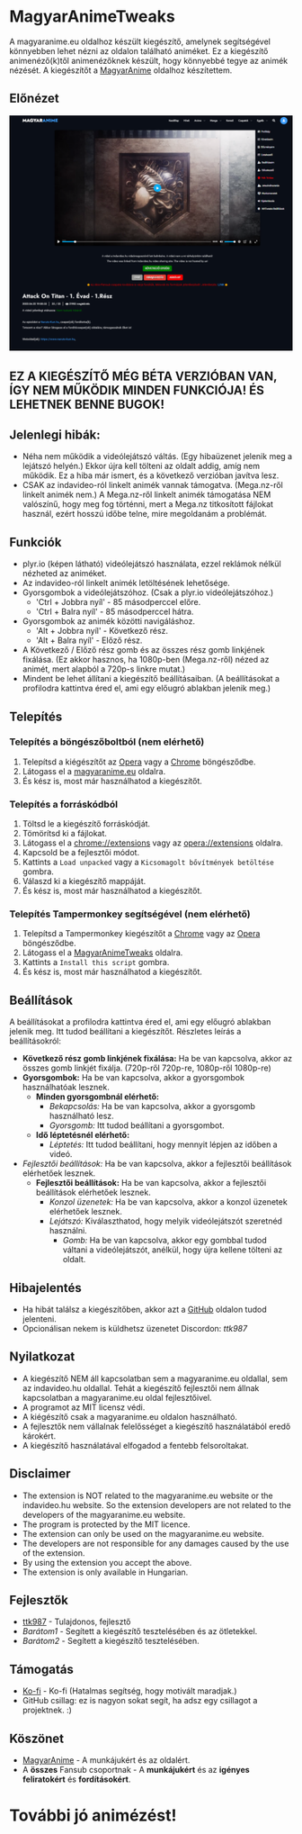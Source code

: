 # MagyarAnimeTweaks
A magyaranime.eu oldalhoz készült kiegészítő, amelynek segítségével könnyebben lehet nézni az oldalon található animéket.
Ez a kiegészítő animenéző(k)től animenézőknek készült, hogy könnyebbé tegye az animék nézését.
A kiegészítőt a [MagyarAnime](https://magyaranime.eu/) oldalhoz készítettem.

## Előnézet

![Az oldal előnézete a kiegészítővel. (Példa anime: Attack on Titan 1.Évad 1.Rész)](Preveiw-Beta.png "Előnézet (beta)")

## EZ A KIEGÉSZÍTŐ MÉG BÉTA VERZIÓBAN VAN, ÍGY NEM MŰKÖDIK MINDEN FUNKCIÓJA! ÉS LEHETNEK BENNE BUGOK!


## Jelenlegi hibák:
- Néha nem működik a videólejátszó váltás. (Egy hibaüzenet jelenik meg a lejátszó helyén.) Ekkor újra kell tölteni az 
oldalt addig, amíg nem működik. Ez a hiba már ismert, és a következő verzióban javítva lesz.
- CSAK az indavideo-ról linkelt animék vannak támogatva. (Mega.nz-ről linkelt animék nem.) A Mega.nz-ről linkelt animék 
támogatása NEM valószínű, hogy meg fog történni, mert a Mega.nz titkosított fájlokat használ, ezért hosszú időbe telne, mire megoldanám a problémát.




## Funkciók
- plyr.io (képen látható) videólejátszó használata, ezzel reklámok nélkül nézheted az animéket.
- Az indavideo-ról linkelt animék letöltésének lehetősége.
- Gyorsgombok a videólejátszóhoz. (Csak a plyr.io videólejátszóhoz.)
  - 'Ctrl + Jobbra nyíl' - 85 másodperccel előre.
  - 'Ctrl + Balra nyíl' - 85 másodperccel hátra.
- Gyorsgombok az animék közötti navigáláshoz.
  - 'Alt + Jobbra nyíl' - Következő rész.
  - 'Alt + Balra nyíl' - Előző rész.
- A Következő / Előző rész gomb és az összes rész gomb linkjének fixálása. (Ez akkor hasznos, ha 1080p-ben (Mega.nz-ről) nézed az animét, mert alapból a 720p-s linkre mutat.)
- Mindent be lehet állítani a kiegészítő beállításaiban. (A beállításokat a profilodra kattintva éred el, ami egy előugró ablakban jelenik meg.)


## Telepítés
### Telepítés a böngészőboltból (nem elérhető)
1. Telepítsd a kiégészítőt az [Opera](https://addons.opera.com/) vagy a [Chrome](https://chromewebstore.google.com/category/extensions) böngésződbe.
2. Látogass el a [magyaranime.eu](https://magyaranime.eu/) oldalra.
3. És kész is, most már használhatod a kiegészítőt.


### Telepítés a forráskódból
1. Töltsd le a kiegészítő forráskódját.
2. Tömörítsd ki a fájlokat.
3. Látogass el a [chrome://extensions](chrome://extensions) vagy az [opera://extensions](opera://extensions) oldalra.
4. Kapcsold be a fejlesztői módot.
5. Kattints a `Load unpacked` vagy a `Kicsomagolt bővítmények betöltése` gombra.
6. Válaszd ki a kiegészítő mappáját.
7. És kész is, most már használhatod a kiegészítőt.


### Telepítés Tampermonkey segítségével (nem elérhető)
1. Telepítsd a Tampermonkey kiegészítőt a [Chrome](https://chrome.google.com/webstore/detail/tampermonkey/dhdgffkkebhmkfjojejmpbldmpobfkfo) vagy az [Opera](https://addons.opera.com/en/extensions/details/tampermonkey-beta/) böngésződbe.
2. Látogass el a [MagyarAnimeTweaks](https://greasyfork.org/en/scripts/) oldalra.
3. Kattints a `Install this script` gombra.
4. És kész is, most már használhatod a kiegészítőt.


## Beállítások
A beállításokat a profilodra kattintva éred el, ami egy előugró ablakban jelenik meg. Itt tudod beállítani a kiegészítőt.
Részletes leírás a beállításokról:
- **Következő rész gomb linkjének fixálása:** Ha be van kapcsolva, akkor az összes gomb linkjét fixálja. (720p-ről 720p-re, 1080p-ről 1080p-re)
- **Gyorsgombok:** Ha be van kapcsolva, akkor a gyorsgombok használhatóak lesznek.
    - **Minden gyorsgombnál elérhető:**
        - *Bekapcsolás:* Ha be van kapcsolva, akkor a gyorsgomb használható lesz.
        - *Gyorsgomb:* Itt tudod beállítani a gyorsgombot.
    - **Idő léptetésnél elérhető:**
        - *Léptetés:* Itt tudod beállítani, hogy mennyit lépjen az időben a videó.
- *Fejlesztői beállítások:* Ha be van kapcsolva, akkor a fejlesztői beállítások elérhetőek lesznek.
    - **Fejlesztői beállítások:** Ha be van kapcsolva, akkor a fejlesztői beállítások elérhetőek lesznek.
        - *Konzol üzenetek:* Ha be van kapcsolva, akkor a konzol üzenetek elérhetőek lesznek.
        - *Lejátszó:* Kiválaszthatod, hogy melyik videólejátszót szeretnéd használni.
           - *Gomb:* Ha be van kapcsolva, akkor egy gombbal tudod váltani a videólejátszót, anélkül, hogy újra kellene tölteni az oldalt.

  
## Hibajelentés
- Ha hibát találsz a kiegészítőben, akkor azt a [GitHub](https://github.com/TTK987/MagyarAnimeTweaks/issues/) oldalon tudod jelenteni.
- Opcionálisan nekem is küldhetsz üzenetet Discordon: *ttk987*


## Nyilatkozat
- A kiegészítő NEM áll kapcsolatban sem a magyaranime.eu oldallal, sem az indavideo.hu oldallal.
  Tehát a kiegészítő fejlesztői nem állnak kapcsolatban a magyaranime.eu oldal fejlesztőivel.
- A programot az MIT licensz védi.
- A kiégészítő csak a magyaranime.eu oldalon használható.
- A fejlesztők nem vállalnak felelősséget a kiegészítő használatából eredő károkért.
- A kiegészítő használatával elfogadod a fentebb felsoroltakat.


## Disclaimer
- The extension is NOT related to the magyaranime.eu website or the indavideo.hu website.
  So the extension developers are not related to the developers of the magyaranime.eu website.
- The program is protected by the MIT licence.
- The extension can only be used on the magyaranime.eu website.
- The developers are not responsible for any damages caused by the use of the extension.
- By using the extension you accept the above.
- The extension is only available in Hungarian.


## Fejlesztők
- [ttk987](https://discord.com/users/537718439586955285)  - Tulajdonos, fejlesztő
- *Barátom1* - Segített a kiegészítő tesztelésében és az ötletekkel.
- *Barátom2* - Segített a kiegészítő tesztelésében.


## Támogatás
- [Ko-fi](https://ko-fi.com/ttk987) - Ko-fi (Hatalmas segítség, hogy motivált maradjak.)
- GitHub csillag: ez is nagyon sokat segít, ha adsz egy csillagot a projektnek. :)

## Köszönet
- [MagyarAnime](https://magyaranime.eu/) - A munkájukért és az oldalért.
- A **összes** Fansub csoportnak - A **munkájukért** és az **igényes feliratokért** és **fordításokért**.


# További jó animézést!
